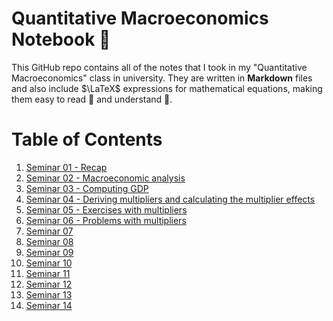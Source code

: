 # Quantitative Macroeconomics Notebook 📓

This GitHub repo contains all of the notes that I took in my "Quantitative Macroeconomics" class in university. They are written in **Markdown** files and also include $\LaTeX$ expressions for mathematical equations, making them easy to read 🙇 and understand 📑.

# Table of Contents
1. [Seminar 01 - Recap](./01.%20Recap.html)
2. [Seminar 02 - Macroeconomic analysis](./02.%20Macroeconomic%20analysis.html)
3. [Seminar 03 - Computing GDP](./03.%20Computing%20GDP.html)
4. [Seminar 04 - Deriving multipliers and calculating the multiplier effects](./04.%20Deriving%20multipliers%20and%20calculating%20the%20multiplier%20effects%20.html)
5. [Seminar 05 - Exercises with multipliers](./05.%20Exercises%20with%20multipliers.html)
6. [Seminar 06 - Problems with multipliers](./06.%20Problems%20with%20multipliers.html)
7. [Seminar 07]()
8. [Seminar 08]()
9. [Seminar 09]()
10. [Seminar 10]()
11. [Seminar 11]()
12. [Seminar 12]()
13. [Seminar 13]()
14. [Seminar 14]()